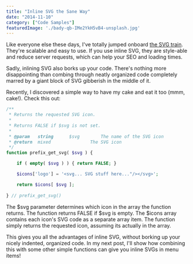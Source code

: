 ```yaml
---
title: "Inline SVG the Sane Way"
date: "2014-11-10"
category: ["Code Samples"]
featuredImage: './bady-qb-IMe2YkH5vB4-unsplash.jpg'
---
```


Like everyone else these days, I've totally jumped onboard [the SVG train](https://www.smashingmagazine.com/2012/01/16/resolution-independence-with-svg/). They're scalable and easy to use. If you use inline SVG, they are style-able and reduce server requests, which can help your SEO and loading times.

Sadly, inlining SVG also borks up your code. There's nothing more disappointing than combing through neatly organized code completely marred by a giant block of SVG gibberish in the middle of it.

Recently, I discovered a simple way to have my cake and eat it too (mmm, cake!). Check this out:

```php
/**
 * Returns the requested SVG icon.
 * 
 * Returns FALSE if $svg is not set.
 *
 * @param 	string 		$svg 		The name of the SVG icon
 * @return 	mixed 				The SVG icon
 */
function prefix_get_svg( $svg ) {

    if ( empty( $svg ) ) { return FALSE; }

    $icons['logo'] = '<svg... SVG stuff here..."/></svg>';

    return $icons[ $svg ];
	
} // prefix_get_svg()
```

The $svg parameter determines which icon in the array the function returns. The function returns FALSE if $svg is empty. The $icons array contains each icon's SVG code as a separate array item. The function simply returns the requested icon, assuming its actually in the array.

This gives you all the advantages of inline SVG, without borking up your nicely indented, organized code. In my next post, I'll show how combining this with some other simple functions can give you inline SVGs in menu items!
